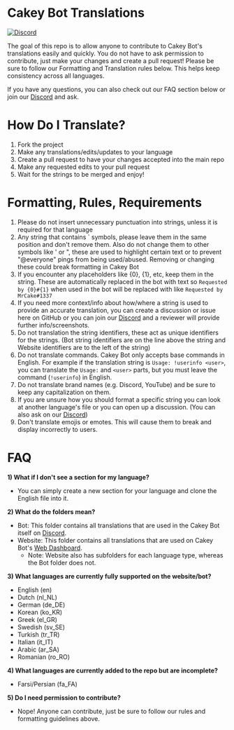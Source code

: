 # Cakey Bot Translations

[![Discord](https://discord.com/api/guilds/408424043482447872/widget.png)](https://discord.gg/Y3VdQAD)

The goal of this repo is to allow anyone to contribute to Cakey Bot's
translations easily and quickly. You do not have to ask permission to
contribute, just make your changes and create a pull request! Please be sure to
follow our Formatting and Translation rules below. This helps keep consistency
across all languages.

If you have any questions, you can also check out our FAQ section below or join
our [Discord](https://discord.gg/Y3VdQAD) and ask.

# How Do I Translate?

1. Fork the project
2. Make any translations/edits/updates to your language
3. Create a pull request to have your changes accepted into the main repo
4. Make any requested edits to your pull request
5. Wait for the strings to be merged and enjoy!

# Formatting, Rules, Requirements

1. Please do not insert unnecessary punctuation into strings, unless it is
   required for that language
2. Any string that contains ` symbols, please leave them in the same position
   and don't remove them. Also do not change them to other symbols like ' or ",
   these are used to highlight certain text or to prevent "@everyone" pings from
   being used/abused. Removing or changing these could break formatting in Cakey
   Bot
3. If you encounter any placeholders like {0}, {1}, etc, keep them in the
   string. These are automatically replaced in the bot with text so
   `Requested by {0}#{1}` when used in the bot will be replaced with like
   `Requested by MrCake#1337`
4. If you need more context/info about how/where a string is used to provide an
   accurate translation, you can create a discussion or issue here on GitHub or
   you can join our [Discord](https://discord.gg/Y3VdQAD) and a reviewer will
   provide further info/screenshots.
5. Do not translation the string identifiers, these act as unique identifiers
   for the strings. (Bot string identifiers are on the line above the string and
   Website identifiers are to the left of the string)
6. Do not translate commands. Cakey Bot only accepts base commands in English.
   For example if the translation string is `Usage: !userinfo <user>`, you can
   translate the `Usage:` and `<user>` parts, but you must leave the command
   (`!userinfo`) in English.
7. Do not translate brand names (e.g. Discord, YouTube) and be sure to keep any
   capitalization on them.
8. If you are unsure how you should format a specific string you can look at
   another language's file or you can open up a discussion. (You can also ask on
   our [Discord](https://discord.gg/Y3VdQAD))
9. Don't translate emojis or emotes. This will cause them to break and display incorrectly to users.

# FAQ

**1) What if I don't see a section for my language?**

- You can simply create a new section for your language and clone the English
  file into it.

**2) What do the folders mean?**

- Bot: This folder contains all translations that are used in the Cakey Bot
  itself on [Discord](https://discord.gg/Y3VdQAD).
- Website: This folder contains all translations that are used on Cakey Bot's
  [Web Dashboard](https://cakeybot.app/dashboard/public).
  - Note: Website also has subfolders for each language type, whereas the Bot
    folder does not.

**3) What languages are currently fully supported on the website/bot?**

- English (en)
- Dutch (nl_NL)
- German (de_DE)
- Korean (ko_KR)
- Greek (el_GR)
- Swedish (sv_SE)
- Turkish (tr_TR)
- Italian (it_IT)
- Arabic (ar_SA)
- Romanian (ro_RO)

**4) What languages are currently added to the repo but are incomplete?**

- Farsi/Persian (fa_FA)

**5) Do I need permission to contribute?**

- Nope! Anyone can contribute, just be sure to follow our rules and formatting
  guidelines above.
